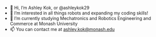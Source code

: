 - 👋 Hi, I’m Ashley Kok, or @ashleykok29
- 👀 I’m interested in all things robots and expanding my coding skills!
- 🌱 I’m currently studying Mechatronics and Robotics Engineering and Commerce at Monash University
- 📫 You can contact me at ashley.kok@monash.edu

<!---
ashleykok29/ashleykok29 is a ✨ special ✨ repository because its `README.md` (this file) appears on your GitHub profile.
You can click the Preview link to take a look at your changes.
--->
